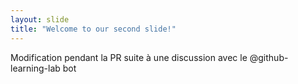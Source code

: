 ```yaml
---
layout: slide
title: "Welcome to our second slide!"
---
```

Modification pendant la PR suite à une discussion avec le @github-learning-lab bot

